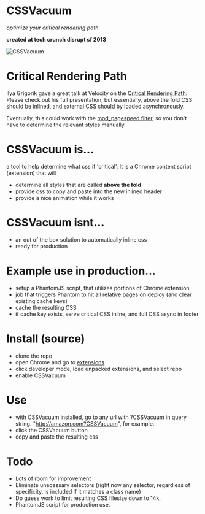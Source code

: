 CSSVacuum
======
_optimize your critical rendering path_

__created at tech crunch disrupt sf 2013__

![CSSVacuum](https://raw.github.com/ndreckshage/CSSVacuum/master/cssvacuum.jpg)

Critical Rendering Path
=======================
Ilya Grigorik gave a great talk at Velocity on the [Critical Rendering Path](http://bit.ly/mobilecrp). Please check out his full presentation, but essentially, above the fold CSS should be inlined, and external CSS should by loaded asynchronously.

Eventually, this could work with the [mod_pagespeed filter](https://developers.google.com/speed/pagespeed/module/filter-prioritize-critical-css), so you don't have to determine the relevant styles manually.

CSSVacuum is...
===============
a tool to help determine what css if 'critical'. It is a Chrome content script (extension) that will

+ determine all styles that are called **above the fold**
+ provide css to copy and paste into the new inlined header
+ provide a nice animation while it works

CSSVacuum isnt...
=================
+ an out of the box solution to automatically inline css
+ ready for production

Example use in production...
============================
+ setup a PhantomJS script, that utilizes portions of Chrome extension.
+ job that triggers Phantom to hit all relative pages on deploy (and clear existing cache keys)
+ cache the resulting CSS
+ if cache key exists, serve critical CSS inline, and full CSS async in footer

Install (source)
================
+ clone the repo
+ open Chrome and go to [extensions](chrome://extensions)
+ click developer mode, load unpacked extensions, and select repo
+ enable CSSVacuum

Use
===
+ with CSSVacuum installed, go to any url with ?CSSVacuum in query string. "http://amazon.com?CSSVacuum", for example.
+ click the CSSVacuum button
+ copy and paste the resulting css

Todo
====
+ Lots of room for improvement
+ Eliminate unecessary selectors (right now any selector, regardless of specificity, is included if it matches a class name)
+ Do guess work to limit resulting CSS filesize down to 14k.
+ PhantomJS script for production use.
